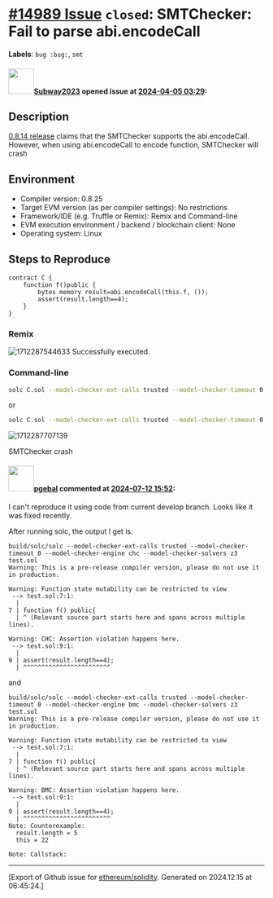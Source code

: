 # [\#14989 Issue](https://github.com/ethereum/solidity/issues/14989) `closed`: SMTChecker: Fail to parse abi.encodeCall
**Labels**: `bug :bug:`, `smt`


#### <img src="https://avatars.githubusercontent.com/u/147013944?v=4" width="50">[Subway2023](https://github.com/Subway2023) opened issue at [2024-04-05 03:29](https://github.com/ethereum/solidity/issues/14989):

<!--## Prerequisites

- First, many thanks for taking part in the community. We really appreciate that.
- We realize there is a lot of information requested here. We ask only that you do your best to provide as much information as possible so we can better help you.
- Support questions are better asked in one of the following locations:
    - [Solidity chat](https://gitter.im/ethereum/solidity)
    - [Stack Overflow](https://ethereum.stackexchange.com/)
- Ensure the issue isn't already reported.
- The issue should be reproducible with the latest solidity version; however, this isn't a hard requirement and being reproducible with an older version is sufficient.

*Delete the above section and the instructions in the sections below before submitting*
-->

## Description
[0.8.14 release](https://github.com/ethereum/solidity/releases?page=2) claims that the SMTChecker supports the abi.encodeCall. However, when using abi.encodeCall to encode function, SMTChecker will crash

## Environment

- Compiler version: 0.8.25
- Target EVM version (as per compiler settings): No restrictions
- Framework/IDE (e.g. Truffle or Remix): Remix and Command-line
- EVM execution environment / backend / blockchain client: None
- Operating system: Linux

## Steps to Reproduce

```solidity
contract C {
    function f()public {
        bytes memory result=abi.encodeCall(this.f, ());
        assert(result.length==4);
    }
}
```
### Remix
![1712287544633](https://github.com/ethereum/solidity/assets/147013944/4b52cc34-8a06-4d64-bda2-da3860e79530)
Successfully executed.
### Command-line
```bash
solc C.sol --model-checker-ext-calls trusted --model-checker-timeout 0 --model-checker-engine chc --model-checker-solvers z3
```
or

```bash
solc C.sol --model-checker-ext-calls trusted --model-checker-timeout 0 --model-checker-engine bmc --model-checker-bmc-loop-iterations 10 --model-checker-solvers z3
```
![1712287707139](https://github.com/ethereum/solidity/assets/147013944/a288e248-3e6f-4919-9422-4319faf5f439)

SMTChecker crash



#### <img src="https://avatars.githubusercontent.com/u/23142088?u=5d4bf7b0dd787e74d3a26cda1cb2d0f5c109da20&v=4" width="50">[pgebal](https://github.com/pgebal) commented at [2024-07-12 15:52](https://github.com/ethereum/solidity/issues/14989#issuecomment-2225871649):

I can't reproduce it using code from current develop branch.
Looks like it was fixed recently.

After running solc, the output I get is:
```
build/solc/solc --model-checker-ext-calls trusted --model-checker-timeout 0 --model-checker-engine chc --model-checker-solvers z3 test.sol
Warning: This is a pre-release compiler version, please do not use it in production.

Warning: Function state mutability can be restricted to view
 --> test.sol:7:1:
  |
7 | function f() public{
  | ^ (Relevant source part starts here and spans across multiple lines).

Warning: CHC: Assertion violation happens here.
 --> test.sol:9:1:
  |
9 | assert(result.length==4);
  | ^^^^^^^^^^^^^^^^^^^^^^^^
```

and

```
build/solc/solc --model-checker-ext-calls trusted --model-checker-timeout 0 --model-checker-engine bmc --model-checker-solvers z3 test.sol
Warning: This is a pre-release compiler version, please do not use it in production.

Warning: Function state mutability can be restricted to view
 --> test.sol:7:1:
  |
7 | function f() public{
  | ^ (Relevant source part starts here and spans across multiple lines).

Warning: BMC: Assertion violation happens here.
 --> test.sol:9:1:
  |
9 | assert(result.length==4);
  | ^^^^^^^^^^^^^^^^^^^^^^^^
Note: Counterexample:
  result.length = 5
  this = 22

Note: Callstack:
```


-------------------------------------------------------------------------------



[Export of Github issue for [ethereum/solidity](https://github.com/ethereum/solidity). Generated on 2024.12.15 at 06:45:24.]

